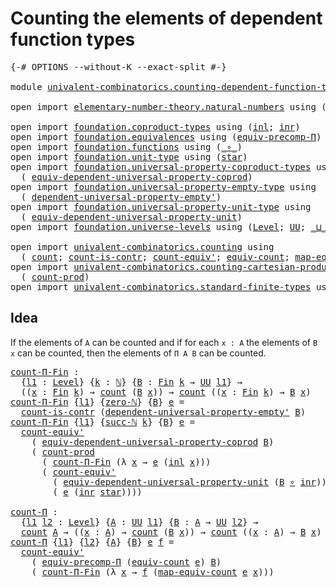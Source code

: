 # Counting the elements of dependent function types

<pre class="Agda"><a id="62" class="Symbol">{-#</a> <a id="66" class="Keyword">OPTIONS</a> <a id="74" class="Pragma">--without-K</a> <a id="86" class="Pragma">--exact-split</a> <a id="100" class="Symbol">#-}</a>

<a id="105" class="Keyword">module</a> <a id="112" href="univalent-combinatorics.counting-dependent-function-types.html" class="Module">univalent-combinatorics.counting-dependent-function-types</a> <a id="170" class="Keyword">where</a>

<a id="177" class="Keyword">open</a> <a id="182" class="Keyword">import</a> <a id="189" href="elementary-number-theory.natural-numbers.html" class="Module">elementary-number-theory.natural-numbers</a> <a id="230" class="Keyword">using</a> <a id="236" class="Symbol">(</a><a id="237" href="elementary-number-theory.natural-numbers.html#1444" class="Datatype">ℕ</a><a id="238" class="Symbol">;</a> <a id="240" href="elementary-number-theory.natural-numbers.html#1465" class="InductiveConstructor">zero-ℕ</a><a id="246" class="Symbol">;</a> <a id="248" href="elementary-number-theory.natural-numbers.html#1478" class="InductiveConstructor">succ-ℕ</a><a id="254" class="Symbol">)</a>

<a id="257" class="Keyword">open</a> <a id="262" class="Keyword">import</a> <a id="269" href="foundation.coproduct-types.html" class="Module">foundation.coproduct-types</a> <a id="296" class="Keyword">using</a> <a id="302" class="Symbol">(</a><a id="303" href="foundation.coproduct-types.html#1239" class="InductiveConstructor">inl</a><a id="306" class="Symbol">;</a> <a id="308" href="foundation.coproduct-types.html#1262" class="InductiveConstructor">inr</a><a id="311" class="Symbol">)</a>
<a id="313" class="Keyword">open</a> <a id="318" class="Keyword">import</a> <a id="325" href="foundation.equivalences.html" class="Module">foundation.equivalences</a> <a id="349" class="Keyword">using</a> <a id="355" class="Symbol">(</a><a id="356" href="foundation.equivalences.html#7280" class="Function">equiv-precomp-Π</a><a id="371" class="Symbol">)</a>
<a id="373" class="Keyword">open</a> <a id="378" class="Keyword">import</a> <a id="385" href="foundation.functions.html" class="Module">foundation.functions</a> <a id="406" class="Keyword">using</a> <a id="412" class="Symbol">(</a><a id="413" href="foundation-core.functions.html#407" class="Function Operator">_∘_</a><a id="416" class="Symbol">)</a>
<a id="418" class="Keyword">open</a> <a id="423" class="Keyword">import</a> <a id="430" href="foundation.unit-type.html" class="Module">foundation.unit-type</a> <a id="451" class="Keyword">using</a> <a id="457" class="Symbol">(</a><a id="458" href="foundation.unit-type.html#999" class="InductiveConstructor">star</a><a id="462" class="Symbol">)</a>
<a id="464" class="Keyword">open</a> <a id="469" class="Keyword">import</a> <a id="476" href="foundation.universal-property-coproduct-types.html" class="Module">foundation.universal-property-coproduct-types</a> <a id="522" class="Keyword">using</a>
  <a id="530" class="Symbol">(</a> <a id="532" href="foundation.universal-property-coproduct-types.html#1636" class="Function">equiv-dependent-universal-property-coprod</a><a id="573" class="Symbol">)</a>
<a id="575" class="Keyword">open</a> <a id="580" class="Keyword">import</a> <a id="587" href="foundation.universal-property-empty-type.html" class="Module">foundation.universal-property-empty-type</a> <a id="628" class="Keyword">using</a>
  <a id="636" class="Symbol">(</a> <a id="638" href="foundation.universal-property-empty-type.html#2261" class="Function">dependent-universal-property-empty&#39;</a><a id="673" class="Symbol">)</a>
<a id="675" class="Keyword">open</a> <a id="680" class="Keyword">import</a> <a id="687" href="foundation.universal-property-unit-type.html" class="Module">foundation.universal-property-unit-type</a> <a id="727" class="Keyword">using</a>
  <a id="735" class="Symbol">(</a> <a id="737" href="foundation.universal-property-unit-type.html#1728" class="Function">equiv-dependent-universal-property-unit</a><a id="776" class="Symbol">)</a>
<a id="778" class="Keyword">open</a> <a id="783" class="Keyword">import</a> <a id="790" href="foundation.universe-levels.html" class="Module">foundation.universe-levels</a> <a id="817" class="Keyword">using</a> <a id="823" class="Symbol">(</a><a id="824" href="Agda.Primitive.html#597" class="Postulate">Level</a><a id="829" class="Symbol">;</a> <a id="831" href="foundation-core.universe-levels.html#222" class="Primitive">UU</a><a id="833" class="Symbol">;</a> <a id="835" href="Agda.Primitive.html#810" class="Primitive Operator">_⊔_</a><a id="838" class="Symbol">)</a>

<a id="841" class="Keyword">open</a> <a id="846" class="Keyword">import</a> <a id="853" href="univalent-combinatorics.counting.html" class="Module">univalent-combinatorics.counting</a> <a id="886" class="Keyword">using</a>
  <a id="894" class="Symbol">(</a> <a id="896" href="univalent-combinatorics.counting.html#1746" class="Function">count</a><a id="901" class="Symbol">;</a> <a id="903" href="univalent-combinatorics.counting.html#4589" class="Function">count-is-contr</a><a id="917" class="Symbol">;</a> <a id="919" href="univalent-combinatorics.counting.html#3275" class="Function">count-equiv&#39;</a><a id="931" class="Symbol">;</a> <a id="933" href="univalent-combinatorics.counting.html#1943" class="Function">equiv-count</a><a id="944" class="Symbol">;</a> <a id="946" href="univalent-combinatorics.counting.html#2017" class="Function">map-equiv-count</a><a id="961" class="Symbol">)</a>
<a id="963" class="Keyword">open</a> <a id="968" class="Keyword">import</a> <a id="975" href="univalent-combinatorics.counting-cartesian-product-types.html" class="Module">univalent-combinatorics.counting-cartesian-product-types</a> <a id="1032" class="Keyword">using</a>
  <a id="1040" class="Symbol">(</a> <a id="1042" href="univalent-combinatorics.counting-cartesian-product-types.html#1716" class="Function">count-prod</a><a id="1052" class="Symbol">)</a>
<a id="1054" class="Keyword">open</a> <a id="1059" class="Keyword">import</a> <a id="1066" href="univalent-combinatorics.standard-finite-types.html" class="Module">univalent-combinatorics.standard-finite-types</a> <a id="1112" class="Keyword">using</a> <a id="1118" class="Symbol">(</a><a id="1119" href="univalent-combinatorics.standard-finite-types.html#1975" class="Function">Fin</a><a id="1122" class="Symbol">)</a>
</pre>
## Idea

If the elements of `A` can be counted and if for each `x : A` the elements of `B x` can be counted, then the elements of `Π A B` can be counted.

<pre class="Agda"><a id="count-Π-Fin"></a><a id="1292" href="univalent-combinatorics.counting-dependent-function-types.html#1292" class="Function">count-Π-Fin</a> <a id="1304" class="Symbol">:</a>
  <a id="1308" class="Symbol">{</a><a id="1309" href="univalent-combinatorics.counting-dependent-function-types.html#1309" class="Bound">l1</a> <a id="1312" class="Symbol">:</a> <a id="1314" href="Agda.Primitive.html#597" class="Postulate">Level</a><a id="1319" class="Symbol">}</a> <a id="1321" class="Symbol">{</a><a id="1322" href="univalent-combinatorics.counting-dependent-function-types.html#1322" class="Bound">k</a> <a id="1324" class="Symbol">:</a> <a id="1326" href="elementary-number-theory.natural-numbers.html#1444" class="Datatype">ℕ</a><a id="1327" class="Symbol">}</a> <a id="1329" class="Symbol">{</a><a id="1330" href="univalent-combinatorics.counting-dependent-function-types.html#1330" class="Bound">B</a> <a id="1332" class="Symbol">:</a> <a id="1334" href="univalent-combinatorics.standard-finite-types.html#1975" class="Function">Fin</a> <a id="1338" href="univalent-combinatorics.counting-dependent-function-types.html#1322" class="Bound">k</a> <a id="1340" class="Symbol">→</a> <a id="1342" href="foundation-core.universe-levels.html#222" class="Primitive">UU</a> <a id="1345" href="univalent-combinatorics.counting-dependent-function-types.html#1309" class="Bound">l1</a><a id="1347" class="Symbol">}</a> <a id="1349" class="Symbol">→</a>
  <a id="1353" class="Symbol">((</a><a id="1355" href="univalent-combinatorics.counting-dependent-function-types.html#1355" class="Bound">x</a> <a id="1357" class="Symbol">:</a> <a id="1359" href="univalent-combinatorics.standard-finite-types.html#1975" class="Function">Fin</a> <a id="1363" href="univalent-combinatorics.counting-dependent-function-types.html#1322" class="Bound">k</a><a id="1364" class="Symbol">)</a> <a id="1366" class="Symbol">→</a> <a id="1368" href="univalent-combinatorics.counting.html#1746" class="Function">count</a> <a id="1374" class="Symbol">(</a><a id="1375" href="univalent-combinatorics.counting-dependent-function-types.html#1330" class="Bound">B</a> <a id="1377" href="univalent-combinatorics.counting-dependent-function-types.html#1355" class="Bound">x</a><a id="1378" class="Symbol">))</a> <a id="1381" class="Symbol">→</a> <a id="1383" href="univalent-combinatorics.counting.html#1746" class="Function">count</a> <a id="1389" class="Symbol">((</a><a id="1391" href="univalent-combinatorics.counting-dependent-function-types.html#1391" class="Bound">x</a> <a id="1393" class="Symbol">:</a> <a id="1395" href="univalent-combinatorics.standard-finite-types.html#1975" class="Function">Fin</a> <a id="1399" href="univalent-combinatorics.counting-dependent-function-types.html#1322" class="Bound">k</a><a id="1400" class="Symbol">)</a> <a id="1402" class="Symbol">→</a> <a id="1404" href="univalent-combinatorics.counting-dependent-function-types.html#1330" class="Bound">B</a> <a id="1406" href="univalent-combinatorics.counting-dependent-function-types.html#1391" class="Bound">x</a><a id="1407" class="Symbol">)</a>
<a id="1409" href="univalent-combinatorics.counting-dependent-function-types.html#1292" class="Function">count-Π-Fin</a> <a id="1421" class="Symbol">{</a><a id="1422" href="univalent-combinatorics.counting-dependent-function-types.html#1422" class="Bound">l1</a><a id="1424" class="Symbol">}</a> <a id="1426" class="Symbol">{</a><a id="1427" href="elementary-number-theory.natural-numbers.html#1465" class="InductiveConstructor">zero-ℕ</a><a id="1433" class="Symbol">}</a> <a id="1435" class="Symbol">{</a><a id="1436" href="univalent-combinatorics.counting-dependent-function-types.html#1436" class="Bound">B</a><a id="1437" class="Symbol">}</a> <a id="1439" href="univalent-combinatorics.counting-dependent-function-types.html#1439" class="Bound">e</a> <a id="1441" class="Symbol">=</a>
  <a id="1445" href="univalent-combinatorics.counting.html#4589" class="Function">count-is-contr</a> <a id="1460" class="Symbol">(</a><a id="1461" href="foundation.universal-property-empty-type.html#2261" class="Function">dependent-universal-property-empty&#39;</a> <a id="1497" href="univalent-combinatorics.counting-dependent-function-types.html#1436" class="Bound">B</a><a id="1498" class="Symbol">)</a>
<a id="1500" href="univalent-combinatorics.counting-dependent-function-types.html#1292" class="Function">count-Π-Fin</a> <a id="1512" class="Symbol">{</a><a id="1513" href="univalent-combinatorics.counting-dependent-function-types.html#1513" class="Bound">l1</a><a id="1515" class="Symbol">}</a> <a id="1517" class="Symbol">{</a><a id="1518" href="elementary-number-theory.natural-numbers.html#1478" class="InductiveConstructor">succ-ℕ</a> <a id="1525" href="univalent-combinatorics.counting-dependent-function-types.html#1525" class="Bound">k</a><a id="1526" class="Symbol">}</a> <a id="1528" class="Symbol">{</a><a id="1529" href="univalent-combinatorics.counting-dependent-function-types.html#1529" class="Bound">B</a><a id="1530" class="Symbol">}</a> <a id="1532" href="univalent-combinatorics.counting-dependent-function-types.html#1532" class="Bound">e</a> <a id="1534" class="Symbol">=</a>
  <a id="1538" href="univalent-combinatorics.counting.html#3275" class="Function">count-equiv&#39;</a>
    <a id="1555" class="Symbol">(</a> <a id="1557" href="foundation.universal-property-coproduct-types.html#1636" class="Function">equiv-dependent-universal-property-coprod</a> <a id="1599" href="univalent-combinatorics.counting-dependent-function-types.html#1529" class="Bound">B</a><a id="1600" class="Symbol">)</a>
    <a id="1606" class="Symbol">(</a> <a id="1608" href="univalent-combinatorics.counting-cartesian-product-types.html#1716" class="Function">count-prod</a>
      <a id="1625" class="Symbol">(</a> <a id="1627" href="univalent-combinatorics.counting-dependent-function-types.html#1292" class="Function">count-Π-Fin</a> <a id="1639" class="Symbol">(λ</a> <a id="1642" href="univalent-combinatorics.counting-dependent-function-types.html#1642" class="Bound">x</a> <a id="1644" class="Symbol">→</a> <a id="1646" href="univalent-combinatorics.counting-dependent-function-types.html#1532" class="Bound">e</a> <a id="1648" class="Symbol">(</a><a id="1649" href="foundation.coproduct-types.html#1239" class="InductiveConstructor">inl</a> <a id="1653" href="univalent-combinatorics.counting-dependent-function-types.html#1642" class="Bound">x</a><a id="1654" class="Symbol">)))</a>
      <a id="1664" class="Symbol">(</a> <a id="1666" href="univalent-combinatorics.counting.html#3275" class="Function">count-equiv&#39;</a>
        <a id="1687" class="Symbol">(</a> <a id="1689" href="foundation.universal-property-unit-type.html#1728" class="Function">equiv-dependent-universal-property-unit</a> <a id="1729" class="Symbol">(</a><a id="1730" href="univalent-combinatorics.counting-dependent-function-types.html#1529" class="Bound">B</a> <a id="1732" href="foundation-core.functions.html#407" class="Function Operator">∘</a> <a id="1734" href="foundation.coproduct-types.html#1262" class="InductiveConstructor">inr</a><a id="1737" class="Symbol">))</a>
        <a id="1748" class="Symbol">(</a> <a id="1750" href="univalent-combinatorics.counting-dependent-function-types.html#1532" class="Bound">e</a> <a id="1752" class="Symbol">(</a><a id="1753" href="foundation.coproduct-types.html#1262" class="InductiveConstructor">inr</a> <a id="1757" href="foundation.unit-type.html#999" class="InductiveConstructor">star</a><a id="1761" class="Symbol">))))</a>

<a id="count-Π"></a><a id="1767" href="univalent-combinatorics.counting-dependent-function-types.html#1767" class="Function">count-Π</a> <a id="1775" class="Symbol">:</a>
  <a id="1779" class="Symbol">{</a><a id="1780" href="univalent-combinatorics.counting-dependent-function-types.html#1780" class="Bound">l1</a> <a id="1783" href="univalent-combinatorics.counting-dependent-function-types.html#1783" class="Bound">l2</a> <a id="1786" class="Symbol">:</a> <a id="1788" href="Agda.Primitive.html#597" class="Postulate">Level</a><a id="1793" class="Symbol">}</a> <a id="1795" class="Symbol">{</a><a id="1796" href="univalent-combinatorics.counting-dependent-function-types.html#1796" class="Bound">A</a> <a id="1798" class="Symbol">:</a> <a id="1800" href="foundation-core.universe-levels.html#222" class="Primitive">UU</a> <a id="1803" href="univalent-combinatorics.counting-dependent-function-types.html#1780" class="Bound">l1</a><a id="1805" class="Symbol">}</a> <a id="1807" class="Symbol">{</a><a id="1808" href="univalent-combinatorics.counting-dependent-function-types.html#1808" class="Bound">B</a> <a id="1810" class="Symbol">:</a> <a id="1812" href="univalent-combinatorics.counting-dependent-function-types.html#1796" class="Bound">A</a> <a id="1814" class="Symbol">→</a> <a id="1816" href="foundation-core.universe-levels.html#222" class="Primitive">UU</a> <a id="1819" href="univalent-combinatorics.counting-dependent-function-types.html#1783" class="Bound">l2</a><a id="1821" class="Symbol">}</a> <a id="1823" class="Symbol">→</a>
  <a id="1827" href="univalent-combinatorics.counting.html#1746" class="Function">count</a> <a id="1833" href="univalent-combinatorics.counting-dependent-function-types.html#1796" class="Bound">A</a> <a id="1835" class="Symbol">→</a> <a id="1837" class="Symbol">((</a><a id="1839" href="univalent-combinatorics.counting-dependent-function-types.html#1839" class="Bound">x</a> <a id="1841" class="Symbol">:</a> <a id="1843" href="univalent-combinatorics.counting-dependent-function-types.html#1796" class="Bound">A</a><a id="1844" class="Symbol">)</a> <a id="1846" class="Symbol">→</a> <a id="1848" href="univalent-combinatorics.counting.html#1746" class="Function">count</a> <a id="1854" class="Symbol">(</a><a id="1855" href="univalent-combinatorics.counting-dependent-function-types.html#1808" class="Bound">B</a> <a id="1857" href="univalent-combinatorics.counting-dependent-function-types.html#1839" class="Bound">x</a><a id="1858" class="Symbol">))</a> <a id="1861" class="Symbol">→</a> <a id="1863" href="univalent-combinatorics.counting.html#1746" class="Function">count</a> <a id="1869" class="Symbol">((</a><a id="1871" href="univalent-combinatorics.counting-dependent-function-types.html#1871" class="Bound">x</a> <a id="1873" class="Symbol">:</a> <a id="1875" href="univalent-combinatorics.counting-dependent-function-types.html#1796" class="Bound">A</a><a id="1876" class="Symbol">)</a> <a id="1878" class="Symbol">→</a> <a id="1880" href="univalent-combinatorics.counting-dependent-function-types.html#1808" class="Bound">B</a> <a id="1882" href="univalent-combinatorics.counting-dependent-function-types.html#1871" class="Bound">x</a><a id="1883" class="Symbol">)</a>
<a id="1885" href="univalent-combinatorics.counting-dependent-function-types.html#1767" class="Function">count-Π</a> <a id="1893" class="Symbol">{</a><a id="1894" href="univalent-combinatorics.counting-dependent-function-types.html#1894" class="Bound">l1</a><a id="1896" class="Symbol">}</a> <a id="1898" class="Symbol">{</a><a id="1899" href="univalent-combinatorics.counting-dependent-function-types.html#1899" class="Bound">l2</a><a id="1901" class="Symbol">}</a> <a id="1903" class="Symbol">{</a><a id="1904" href="univalent-combinatorics.counting-dependent-function-types.html#1904" class="Bound">A</a><a id="1905" class="Symbol">}</a> <a id="1907" class="Symbol">{</a><a id="1908" href="univalent-combinatorics.counting-dependent-function-types.html#1908" class="Bound">B</a><a id="1909" class="Symbol">}</a> <a id="1911" href="univalent-combinatorics.counting-dependent-function-types.html#1911" class="Bound">e</a> <a id="1913" href="univalent-combinatorics.counting-dependent-function-types.html#1913" class="Bound">f</a> <a id="1915" class="Symbol">=</a>
  <a id="1919" href="univalent-combinatorics.counting.html#3275" class="Function">count-equiv&#39;</a>
    <a id="1936" class="Symbol">(</a> <a id="1938" href="foundation.equivalences.html#7280" class="Function">equiv-precomp-Π</a> <a id="1954" class="Symbol">(</a><a id="1955" href="univalent-combinatorics.counting.html#1943" class="Function">equiv-count</a> <a id="1967" href="univalent-combinatorics.counting-dependent-function-types.html#1911" class="Bound">e</a><a id="1968" class="Symbol">)</a> <a id="1970" href="univalent-combinatorics.counting-dependent-function-types.html#1908" class="Bound">B</a><a id="1971" class="Symbol">)</a>
    <a id="1977" class="Symbol">(</a> <a id="1979" href="univalent-combinatorics.counting-dependent-function-types.html#1292" class="Function">count-Π-Fin</a> <a id="1991" class="Symbol">(λ</a> <a id="1994" href="univalent-combinatorics.counting-dependent-function-types.html#1994" class="Bound">x</a> <a id="1996" class="Symbol">→</a> <a id="1998" href="univalent-combinatorics.counting-dependent-function-types.html#1913" class="Bound">f</a> <a id="2000" class="Symbol">(</a><a id="2001" href="univalent-combinatorics.counting.html#2017" class="Function">map-equiv-count</a> <a id="2017" href="univalent-combinatorics.counting-dependent-function-types.html#1911" class="Bound">e</a> <a id="2019" href="univalent-combinatorics.counting-dependent-function-types.html#1994" class="Bound">x</a><a id="2020" class="Symbol">)))</a>
</pre>